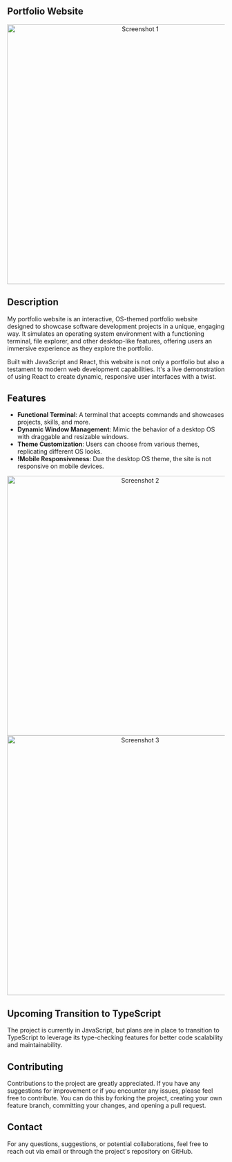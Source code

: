 ## Portfolio Website

<p align="center">
  <img src="https://github.com/Eqedos/personal-portfolio/assets/113342246/0fbc2886-5ee9-4746-bef3-d904fbec606b" alt="Screenshot 1" width="600"/>
</p>

## Description

My portfolio website is an interactive, OS-themed portfolio website designed to showcase software development projects in a unique, engaging way. It simulates an operating system environment with a functioning terminal, file explorer, and other desktop-like features, offering users an immersive experience as they explore the portfolio.

Built with JavaScript and React, this website is not only a portfolio but also a testament to modern web development capabilities. It's a live demonstration of using React to create dynamic, responsive user interfaces with a twist.

## Features

- **Functional Terminal**: A terminal that accepts commands and showcases projects, skills, and more.
- **Dynamic Window Management**: Mimic the behavior of a desktop OS with draggable and resizable windows.
- **Theme Customization**: Users can choose from various themes, replicating different OS looks.
- **!Mobile Responsiveness**: Due the desktop OS theme, the site is not responsive on mobile devices.

<p align="center">
  <img src="https://github.com/Eqedos/personal-portfolio/assets/113342246/fd229452-b466-4bbf-8518-00ba281cba20" alt="Screenshot 2" width="600"/>
  <img src="https://github.com/Eqedos/personal-portfolio/assets/113342246/4e14911c-31b5-4db1-b07a-ce5ec72ead78" alt="Screenshot 3" width="600"/>
</p>

## Upcoming Transition to TypeScript

The project is currently in JavaScript, but plans are in place to transition to TypeScript to leverage its type-checking features for better code scalability and maintainability.

## Contributing

Contributions to the project are greatly appreciated. If you have any suggestions for improvement or if you encounter any issues, please feel free to contribute. You can do this by forking the project, creating your own feature branch, committing your changes, and opening a pull request.

## Contact

For any questions, suggestions, or potential collaborations, feel free to reach out via email or through the project's repository on GitHub.
